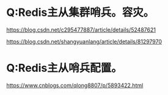 Q:Redis主从集群哨兵。容灾。
===
https://blog.csdn.net/c295477887/article/details/52487621

https://blog.csdn.net/shangyuanlang/article/details/81297970


Q:Redis主从哨兵配置。
===
https://www.cnblogs.com/qlong8807/p/5893422.html
